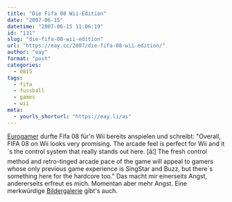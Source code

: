 ```yaml
---
title: "Die Fifa 08 Wii-Edition"
date: "2007-06-15"
datetime: "2007-06-15 11:06:19"
id: "131"
slug: "die-fifa-08-wii-edition"
url: "https://eay.cc/2007/die-fifa-08-wii-edition/"
author: "eay"
format: "post"
categories:
  - 0815
tags:
  - fifa
  - fussball
  - games
  - wii
meta:
  - yourls_shorturl: "https://eay.li/as"
---
```


[Eurogamer](http://www.eurogamer.net/article.php?article_id=77689) durfte Fifa 08 für'n Wii bereits anspielen und schreibt: "Overall, FIFA 08 on Wii looks very promising. The arcade feel is perfect for Wii and it´s the control system that really stands out here. \[â¦\] The fresh control method and retro-tinged arcade pace of the game will appeal to gamers whose only previous game experience is SingStar and Buzz, but there´s something here for the hardcore too." Das macht mir einerseits Angst, andererseits erfreut es mich. Momentan aber mehr Angst. Eine merkwürdige [Bildergalerie](http://www.eurogamer.net/article.php?article_id=77770) gibt's auch.
